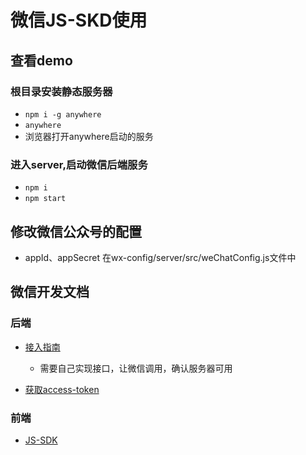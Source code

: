 # 微信JS-SKD使用

## 查看demo

### 根目录安装静态服务器

- `npm i -g anywhere`
- `anywhere`
- 浏览器打开anywhere启动的服务

### 进入server,启动微信后端服务

- `npm i`
- `npm start`

## 修改微信公众号的配置

- appId、appSecret 在wx-config/server/src/weChatConfig.js文件中

## 微信开发文档

### 后端

- [接入指南](https://developers.weixin.qq.com/doc/offiaccount/Basic_Information/Access_Overview.html)

  - 需要自己实现接口，让微信调用，确认服务器可用

- [获取access-token](https://developers.weixin.qq.com/doc/offiaccount/Basic_Information/Get_access_token.html)

### 前端

- [JS-SDK](https://developers.weixin.qq.com/doc/offiaccount/OA_Web_Apps/JS-SDK.html#0)
